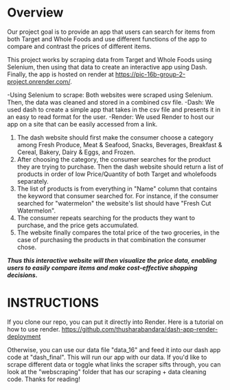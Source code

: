 # **Overview**
Our project goal is to provide an app that users can search for items from both Target and Whole Foods and use different functions of the app to compare and contrast the prices of different items. 

This project works by scraping data from Target and Whole Foods using Selenium, then using that data to create an interactive app using Dash. Finally, the app is hosted on render at https://pic-16b-group-2-project.onrender.com/. 

-Using Selenium to scrape: Both websites were scraped using Selenium. Then, the data was cleaned and stored in a combined csv file. 
-Dash: We used dash to create a simple app that takes in the csv file and presents it in an easy to read format for the user.
-Render: We used Render to host our app on a site that can be easily accessed from a link. 

1. The dash website should first make the consumer choose a category among Fresh Produce, Meat & Seafood, Snacks, Beverages, Breakfast & Cereal, Bakery, Dairy & Eggs, and Frozen. 
2. After choosing the category, the consumer searches for the product they are trying to purchase. Then the dash website should return a list of products in order of low Price/Quantity of both Target and wholefoods separately. 
3. The list of products is from everything in "Name" column that contains the keyword that consumer searched for. For instance, if the consumer searched for "watermelon" the website's list should have "Fresh Cut Watermelon". 
4. The consumer repeats searching for the products they want to purchase, and the price gets accumulated. 
5. The website finally compares the total price of the two groceries, in the case of purchasing the products in that combination the consumer chose. 

***Thus this interactive website will then visualize the price data, enabling users to easily compare items and make cost-effective shopping decisions.***

# **INSTRUCTIONS**
If you clone our repo, you can put it directly into Render. Here is a tutorial on how to use render. https://github.com/thusharabandara/dash-app-render-deployment

Otherwise, you can use our data file "data_16" and feed it into our dash app code at "dash_final". This will run our app with our data. If you'd like to scrape different data or toggle what links the scraper sifts through, you can look at the "webscraping" folder that has our scraping + data cleaning code. Thanks for reading!
